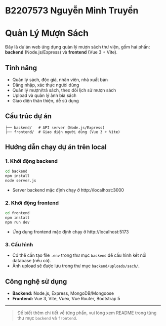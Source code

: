 # B2207573 Nguyễn Minh Truyền

# Quản Lý Mượn Sách

Đây là dự án web ứng dụng quản lý mượn sách thư viện, gồm hai phần: **backend** (Node.js/Express) và **frontend** (Vue 3 + Vite).

## Tính năng

- Quản lý sách, độc giả, nhân viên, nhà xuất bản
- Đăng nhập, xác thực người dùng
- Quản lý mượn/trả sách, theo dõi lịch sử mượn sách
- Upload và quản lý ảnh bìa sách
- Giao diện thân thiện, dễ sử dụng

## Cấu trúc dự án

```
├── backend/   # API server (Node.js/Express)
├── frontend/  # Giao diện người dùng (Vue 3 + Vite)
```

## Hướng dẫn chạy dự án trên local

### 1. Khởi động backend

```sh
cd backend
npm install
node server.js
```

- Server backend mặc định chạy ở http://localhost:3000

### 2. Khởi động frontend

```sh
cd frontend
npm install
npm run dev
```

- Ứng dụng frontend mặc định chạy ở http://localhost:5173

### 3. Cấu hình

- Có thể cần tạo file `.env` trong thư mục `backend` để cấu hình kết nối database (nếu có).
- Ảnh upload sẽ được lưu trong thư mục `backend/uploads/sach/`.

## Công nghệ sử dụng

- **Backend:** Node.js, Express, MongoDB/Mongoose
- **Frontend:** Vue 3, Vite, Vuex, Vue Router, Bootstrap 5

---

> Để biết thêm chi tiết về từng phần, vui lòng xem README trong từng thư mục `backend` và `frontend`.
